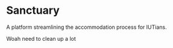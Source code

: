 # Sanctuary
A platform streamlining the accommodation process for IUTians.


Woah need to clean up a lot
